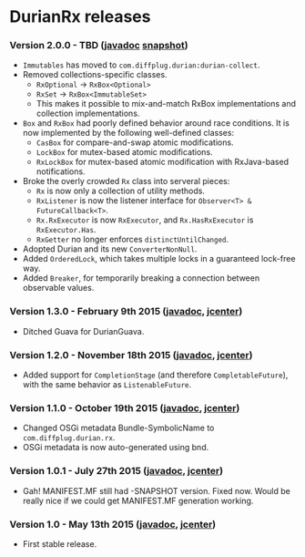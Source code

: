 # DurianRx releases

### Version 2.0.0 - TBD ([javadoc](http://diffplug.github.io/durian-rx/javadoc/snapshot/) [snapshot](https://oss.sonatype.org/content/repositories/snapshots/com/diffplug/durian/durian-rx/))

* `Immutables` has moved to `com.diffplug.durian:durian-collect`.
* Removed collections-specific classes.
	+ `RxOptional` -> `RxBox<Optional>`
	+ `RxSet` -> `RxBox<ImmutableSet>`
	+ This makes it possible to mix-and-match RxBox implementations and collection implementations.
* `Box` and `RxBox` had poorly defined behavior around race conditions.  It is now implemented by the following well-defined classes:
	+ `CasBox` for compare-and-swap atomic modifications.
	+ `LockBox` for mutex-based atomic modifications.
	+ `RxLockBox` for mutex-based atomic modification with RxJava-based notifications.
* Broke the overly crowded `Rx` class into serveral pieces:
	+ `Rx` is now only a collection of utility methods.
	+ `RxListener` is now the listener interface for `Observer<T> & FutureCallback<T>`.
	+ `Rx.RxExecutor` is now `RxExecutor`, and `Rx.HasRxExecutor` is `RxExecutor.Has`.
	+ `RxGetter` no longer enforces `distinctUntilChanged`.
* Adopted Durian and its new `ConverterNonNull`.
* Added `OrderedLock`, which takes multiple locks in a guaranteed lock-free way.
* Added `Breaker`, for temporarily breaking a connection between observable values.

### Version 1.3.0 - February 9th 2015 ([javadoc](http://diffplug.github.io/durian-rx/javadoc/1.3.0/), [jcenter](https://bintray.com/diffplug/opensource/durian-rx/1.3.0/view))

* Ditched Guava for DurianGuava.

### Version 1.2.0 - November 18th 2015 ([javadoc](http://diffplug.github.io/durian-rx/javadoc/1.2.0/), [jcenter](https://bintray.com/diffplug/opensource/durian-rx/1.2.0/view))

* Added support for `CompletionStage` (and therefore `CompletableFuture`), with the same behavior as `ListenableFuture`.

### Version 1.1.0 - October 19th 2015 ([javadoc](http://diffplug.github.io/durian-rx/javadoc/1.1.0/), [jcenter](https://bintray.com/diffplug/opensource/durian-rx/1.1.0/view))

* Changed OSGi metadata Bundle-SymbolicName to `com.diffplug.durian.rx`.
* OSGi metadata is now auto-generated using bnd.

### Version 1.0.1 - July 27th 2015 ([javadoc](http://diffplug.github.io/durian-rx/javadoc/1.0.1/), [jcenter](https://bintray.com/diffplug/opensource/durian-rx/1.0.1/view))

* Gah! MANIFEST.MF still had -SNAPSHOT version.  Fixed now.  Would be really nice if we could get MANIFEST.MF generation working.

### Version 1.0 - May 13th 2015 ([javadoc](http://diffplug.github.io/durian-rx/javadoc/1.0/), [jcenter](https://bintray.com/diffplug/opensource/durian-rx/1.0/view))

* First stable release.
